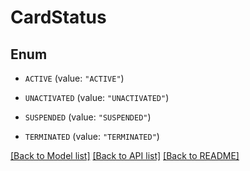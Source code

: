# CardStatus

## Enum


* `ACTIVE` (value: `"ACTIVE"`)

* `UNACTIVATED` (value: `"UNACTIVATED"`)

* `SUSPENDED` (value: `"SUSPENDED"`)

* `TERMINATED` (value: `"TERMINATED"`)


[[Back to Model list]](../README.md#documentation-for-models) [[Back to API list]](../README.md#documentation-for-api-endpoints) [[Back to README]](../README.md)


